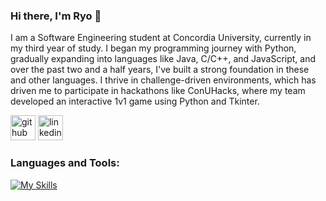 ### Hi there, I'm Ryo 👋 
I am a Software Engineering student at Concordia University, currently in my third year of study. I began my programming journey with Python, gradually expanding into languages like Java, C/C++, and JavaScript, and over the past two and a half years, I've built a strong foundation in these and other languages. I thrive in challenge-driven environments, which has driven me to participate in hackathons like ConUHacks, where my team developed an interactive 1v1 game using Python and Tkinter.


[<img src='https://cdn.jsdelivr.net/npm/simple-icons@3.0.1/icons/github.svg' alt='github' height='40'>](https://github.com/RyoSat0)  [<img src='https://cdn.jsdelivr.net/npm/simple-icons@3.0.1/icons/linkedin.svg' alt='linkedin' height='40'>](https://www.linkedin.com/in/ryosat0/)  


### Languages and Tools:

[![My Skills](https://skillicons.dev/icons?i=py,java,c,cpp,js,html,css,git)](https://skillicons.dev)
